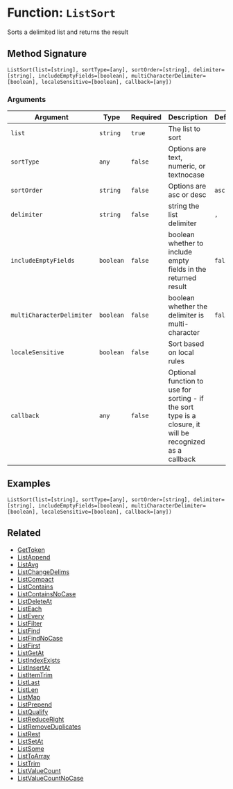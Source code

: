 [comment]: # (Note: This documentation is generated dynamically in the build process.  To modify the contents, change the javadoc on the _invoke method of the BIF class)

# Function: `ListSort`

Sorts a delimited list and returns the result

## Method Signature
```
ListSort(list=[string], sortType=[any], sortOrder=[string], delimiter=[string], includeEmptyFields=[boolean], multiCharacterDelimiter=[boolean], localeSensitive=[boolean], callback=[any])
```
### Arguments

| Argument | Type | Required | Description | Default |
|----------|------|----------|-------------|---------|
| `list` | `string` | `true` | The list to sort |  |
| `sortType` | `any` | `false` | Options are text, numeric, or textnocase |  |
| `sortOrder` | `string` | `false` | Options are asc or desc | `asc` |
| `delimiter` | `string` | `false` | string the list delimiter | `,` |
| `includeEmptyFields` | `boolean` | `false` | boolean whether to include empty fields in the returned result | `false` |
| `multiCharacterDelimiter` | `boolean` | `false` | boolean whether the delimiter is multi-character | `false` |
| `localeSensitive` | `boolean` | `false` | Sort based on local rules |  |
| `callback` | `any` | `false` | Optional function to use for sorting - if the sort type is a closure, it will be recognized as a callback |  |

## Examples

```
ListSort(list=[string], sortType=[any], sortOrder=[string], delimiter=[string], includeEmptyFields=[boolean], multiCharacterDelimiter=[boolean], localeSensitive=[boolean], callback=[any])
```

## Related
  * [GetToken](GetToken.md)
  * [ListAppend](ListAppend.md)
  * [ListAvg](ListAvg.md)
  * [ListChangeDelims](ListChangeDelims.md)
  * [ListCompact](ListCompact.md)
  * [ListContains](ListContains.md)
  * [ListContainsNoCase](ListContainsNoCase.md)
  * [ListDeleteAt](ListDeleteAt.md)
  * [ListEach](ListEach.md)
  * [ListEvery](ListEvery.md)
  * [ListFilter](ListFilter.md)
  * [ListFind](ListFind.md)
  * [ListFindNoCase](ListFindNoCase.md)
  * [ListFirst](ListFirst.md)
  * [ListGetAt](ListGetAt.md)
  * [ListIndexExists](ListIndexExists.md)
  * [ListInsertAt](ListInsertAt.md)
  * [ListItemTrim](ListItemTrim.md)
  * [ListLast](ListLast.md)
  * [ListLen](ListLen.md)
  * [ListMap](ListMap.md)
  * [ListPrepend](ListPrepend.md)
  * [ListQualify](ListQualify.md)
  * [ListReduceRight](ListReduceRight.md)
  * [ListRemoveDuplicates](ListRemoveDuplicates.md)
  * [ListRest](ListRest.md)
  * [ListSetAt](ListSetAt.md)
  * [ListSome](ListSome.md)
  * [ListToArray](ListToArray.md)
  * [ListTrim](ListTrim.md)
  * [ListValueCount](ListValueCount.md)
  * [ListValueCountNoCase](ListValueCountNoCase.md)
